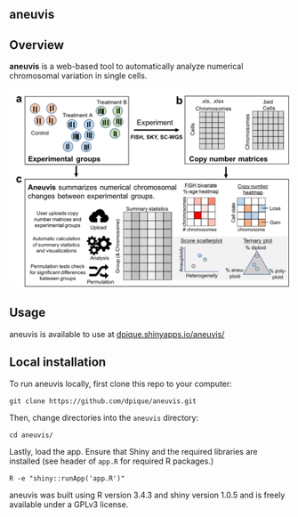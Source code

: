 ## aneuvis

## Overview

**aneuvis** is a web-based tool to automatically analyze numerical chromosomal variation in single cells.

![img1](www/aneuvis_layout.png)

## Usage

aneuvis is available to use at [dpique.shinyapps.io/aneuvis/](https://dpique.shinyapps.io/aneuvis/)

## Local installation

To run aneuvis locally, first clone this repo to your computer:

```
git clone https://github.com/dpique/aneuvis.git
```

Then, change directories into the `aneuvis` directory:

```
cd aneuvis/
```

Lastly, load the app. Ensure that Shiny and the required libraries are installed (see header of `app.R` for required R packages.)

```
R -e "shiny::runApp('app.R')"
```

aneuvis was built using R version 3.4.3 and shiny version 1.0.5 and is freely available under a GPLv3 license.